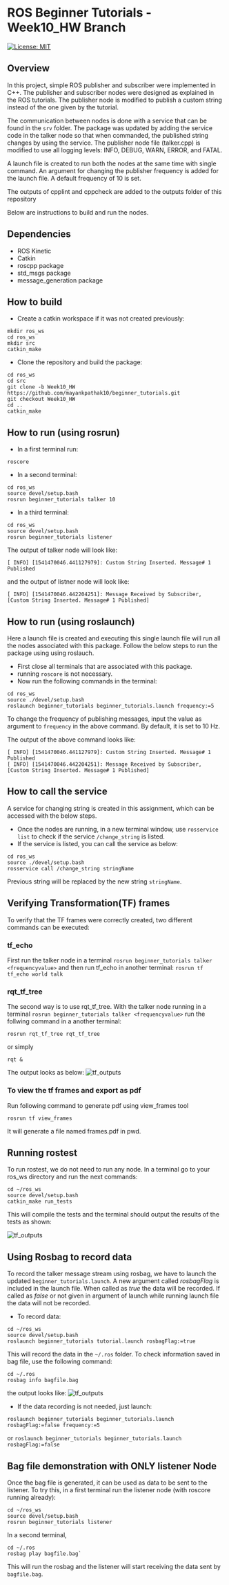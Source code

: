 # ROS Beginner Tutorials - Week10_HW Branch
[![License: MIT](https://img.shields.io/badge/License-MIT-yellow.svg)](https://opensource.org/licenses/MIT)


## Overview

In this project, simple ROS publisher and subscriber were implemented in C++. The publisher and subscriber nodes were designed as explained in the ROS tutorials. The publisher node is modified to publish a custom string instead of the one given by the tutorial.

The communication between nodes is done with a service that can be found in the ```srv``` folder. The package was updated by adding the service code in the talker node so that when commanded, the published string changes by using the service. The publisher node file (talker.cpp) is modified to use all logging levels: INFO, DEBUG, WARN, ERROR, and FATAL.

A launch file is created to run both the nodes at the same time with single command. An argument for changing the publisher frequency is added for the launch file. A default frequency of 10 is set.

The outputs of cpplint and cppcheck are added to the outputs folder of this repository

Below are instructions to build and run the nodes.

## Dependencies

* ROS Kinetic
* Catkin
* roscpp package
* std_msgs package
* message_generation package

## How to build

* Create a catkin workspace if it was not created previously:

```
mkdir ros_ws
cd ros_ws
mkdir src
catkin_make
```
* Clone the repository and build the package:
```
cd ros_ws
cd src
git clone -b Week10_HW https://github.com/mayankpathak10/beginner_tutorials.git
git checkout Week10_HW
cd ..
catkin_make
```



## How to run (using rosrun)

* In a first terminal run:

```
roscore
```
* In a second terminal:
```
cd ros_ws
source devel/setup.bash
rosrun beginner_tutorials talker 10
```
* In a third terminal:
```
cd ros_ws
source devel/setup.bash
rosrun beginner_tutorials listener
```

The output of talker node will look like:
```
[ INFO] [1541470046.441127979]: Custom String Inserted. Message# 1 Published
```
and the output of listner node will look like:
```
[ INFO] [1541470046.442204251]: Message Received by Subscriber, [Custom String Inserted. Message# 1 Published] 
```

## How to run (using roslaunch)

Here a launch file is created and executing this single launch file will run all the nodes associated with this package. Follow the below steps to run the package using using roslauch.
* First close all terminals that are associated with this package.
* running ```roscore``` is not necessary.
* Now run the following commands in the terminal:
```
cd ros_ws
source ./devel/setup.bash
roslaunch beginner_tutorials beginner_tutorials.launch frequency:=5
```
To change the frequency of publishing messages, input the value as argument to 	```frequency``` in the above command. By default, it is set to 10 Hz.

The output of the above command looks like:
```
[ INFO] [1541470046.441127979]: Custom String Inserted. Message# 1 Published
[ INFO] [1541470046.442204251]: Message Received by Subscriber, [Custom String Inserted. Message# 1 Published] 
```
## How to call the service

A service for changing string is created in this assignment, which can be accessed with the below steps.

* Once the nodes are running, in a new terminal window, use ```rosservice list``` to check if the service ```/change_string``` is listed.
* If the service is listed, you can call the service as below:
```
cd ros_ws
source ./devel/setup.bash
rosservice call /change_string stringName
```
Previous string will be replaced by the new string ```stringName```.

## Verifying Transformation(TF) frames

To verify that the TF frames were correctly created, two different commands can be executed:

### tf_echo
First run the talker node in a terminal 
`rosrun beginner_tutorials talker <frequencyvalue>`
and then run tf_echo in another terminal:
`rosrun tf tf_echo world talk`

### rqt_tf_tree
The second way is to use rqt_tf_tree. With the talker node running in a terminal
`rosrun beginner_tutorials talker <frequencyvalue>`
run the follwing command in a another terminal:
```
rosrun rqt_tf_tree rqt_tf_tree 
```
or simply
```
rqt &
```
The output looks as below:
![tf_outputs](https://github.com/mayankpathak10/beginner_tutorials/blob/Week11_HW/outputs/tf_echoAndrqt_tree.png)


### To view the tf frames and export as pdf
Run following command to generate pdf using view_frames tool
```
rosrun tf view_frames
```
It will generate a file named frames.pdf in pwd.

## Running rostest

To run rostest, we do not need to run any node. In a terminal go to your ros_ws directory and run the next commands:

```
cd ~/ros_ws
source devel/setup.bash
catkin_make run_tests
```

This will compile the tests and the terminal should output the results of the tests as shown:

![tf_outputs](https://github.com/mayankpathak10/beginner_tutorials/blob/Week11_HW/outputs/gtest.png)

## Using Rosbag to record data

To record the talker message stream using rosbag, we have to launch the updated `beginner_tutorials.launch`. A new argument called _rosbagFlag_ is included in the launch file. When called as _true_ the data will be recorded. If called as _false_ or not given in argument of launch while running launch file  the data will not be recorded.

* To record data:

```
cd ~/ros_ws
source devel/setup.bash
roslaunch beginner_tutorials tutorial.launch rosbagFlag:=true
```
This will record the data in the `~/.ros` folder. To check information saved in bag file, use the following command:

```
cd ~/.ros
rosbag info bagfile.bag
```
the output looks like:
![tf_outputs](https://github.com/mayankpathak10/beginner_tutorials/blob/Week11_HW/outputs/rosbagfile.png)


* If the data recording is not needed, just launch:

```
roslaunch beginner_tutorials beginner_tutorials.launch rosbagFlag:=false frequency:=5
```
or
```roslaunch beginner_tutorials beginner_tutorials.launch rosbagFlag:=false```

## Bag file demonstration with ONLY listener Node

Once the bag file is generated, it can be used as data to be sent to the listener. To try this, in a first terminal run the listener node (with roscore running already):

```
cd ~/ros_ws
source devel/setup.bash
rosrun beginner_tutorials listener
```
In a second terminal, 
```
cd ~/.ros
rosbag play bagfile.bag`
```
This will run the rosbag and the listener will start receiving the data sent by `bagfile.bag`.